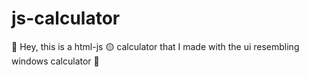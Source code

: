 # js-calculator

👋 Hey, this is a html-js 🟡 calculator that I made with the ui resembling windows calculator 🧮
